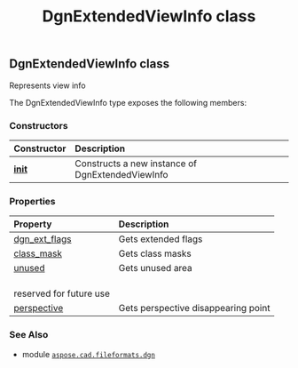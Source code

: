﻿---
title: DgnExtendedViewInfo class
second_title: Aspose.CAD for Python via .NET API References
description: 
type: docs
weight: 70
url: /python-net/aspose.cad.fileformats.dgn/dgnextendedviewinfo/
is_root: false
---

## DgnExtendedViewInfo class

Represents view info



The DgnExtendedViewInfo type exposes the following members:

### Constructors
| Constructor | Description |
| :- | :- |
| [__init__](/cad/python-net/aspose.cad.fileformats.dgn/dgnextendedviewinfo/__init__/#) | Constructs a new instance of DgnExtendedViewInfo |


### Properties
| Property | Description |
| :- | :- |
| [dgn_ext_flags](/cad/python-net/aspose.cad.fileformats.dgn/dgnextendedviewinfo/dgn_ext_flags) | Gets extended flags |
| [class_mask](/cad/python-net/aspose.cad.fileformats.dgn/dgnextendedviewinfo/class_mask) | Gets class masks |
| [unused](/cad/python-net/aspose.cad.fileformats.dgn/dgnextendedviewinfo/unused) | Gets unused area<br/>reserved for future use |
| [perspective](/cad/python-net/aspose.cad.fileformats.dgn/dgnextendedviewinfo/perspective) | Gets perspective disappearing point |



### See Also
* module [`aspose.cad.fileformats.dgn`](..)
